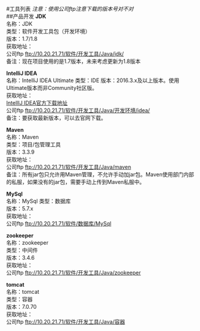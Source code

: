 #工具列表
*注意：使用公司ftp注意下载的版本号对不对*  
##产品开发
**JDK**  
名称：JDK  
类型：软件开发工具包（开发环境）  
版本：1.7/1.8  
获取地址：  
公司ftp ftp://10.20.21.71/软件/开发工具/Java/jdk/   
备注：现在项目使用的是1.7版本，未来考虑更新为1.8版本  

**IntelliJ IDEA**  
名称：IntelliJ IDEA Ultimate
类型：IDE
版本：2016.3.x及以上版本。使用Ultimate版本而非Community社区版。  
获取地址：  
[IntellIJ IDEA官方下载地址](https://www.jetbrains.com/idea/download/)  
公司ftp ftp://10.20.21.71/软件/开发工具/Java/开发环境/idea/  
备注：要获取最新版本，可以去官网下载。

**Maven**  
名称：Maven  
类型：项目/包管理工具  
版本：3.3.9  
获取地址：  
公司ftp ftp://10.20.21.71/软件/开发工具/Java/maven  
备注：所有jar包只允许用Maven管理，不允许手动加jar包。Maven使用部门内部的私服，如果没有的jar包，需要手动上传到Maven私服中。  

**MySql**  
名称：MySql
类型：数据库  
版本：5.7.x  
获取地址：  
公司ftp ftp://10.20.21.71/软件/数据库/MySql  

**zookeeper**  
名称：zookeeper  
类型：中间件  
版本：3.4.6  
获取地址：  
公司ftp ftp://10.20.21.71/软件/开发工具/Java/zookeeper  

**tomcat**  
名称：tomcat  
类型：容器  
版本：7.0.70  
获取地址：  
公司ftp ftp://10.20.21.71/软件/开发工具/Java/容器 
